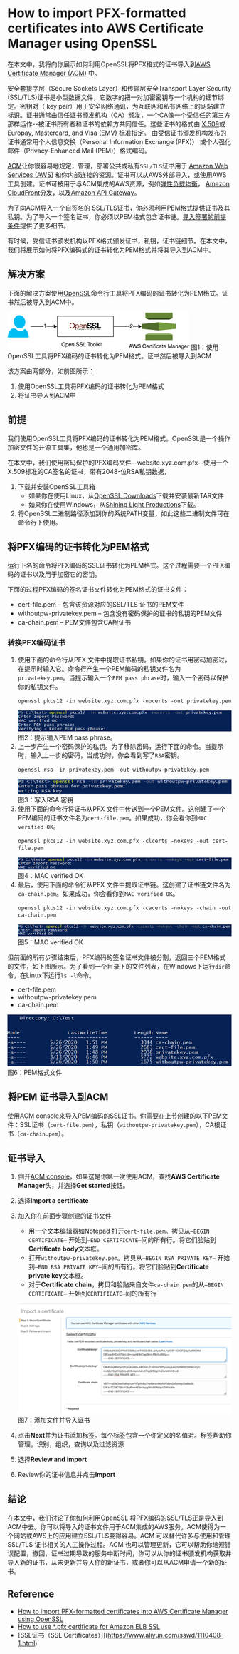 # How to import PFX-formatted certificates into AWS Certificate Manager using OpenSSL
在本文中，我将向你展示如何利用OpenSSL将PFX格式的证书导入到[AWS Certificate Manager (ACM)](http://aws.amazon.com/acm) 中。

安全套接字层（Secure Sockets Layer）和传输层安全Transport Layer Security (SSL/TLS)证书是小型数据文件，它数字的把一对加密密钥与一个机构的细节绑定。密钥对（ key pair）用于安全网络通讯，为互联网和私有网络上的网站建立标识。证书通常由信任证书颁发机构（CA）颁发，一个CA像一个受信任的第三方那样运作--被证书所有者和证书的依赖方共同信任。这些证书的格式由 [X.509](https://en.wikipedia.org/wiki/X.509)或 [Europay, Mastercard, and Visa (EMV)](https://en.wikipedia.org/wiki/EMV#EMV_certificates) 标准指定。 由受信证书颁发机构发布的证书通常用个人信息交换（Personal Information Exchange (PFX)） 或个人强化邮件（Privacy-Enhanced Mail (PEM)）格式编码。

[ACM](https://aws.amazon.com/certificate-manager/)让你很容易地规定，管理，部署公共或私有`SSL/TLS`证书用于 [Amazon Web Services (AWS)](http://aws.amazon.com/) 和你内部连接的资源。证书可以从AWS外部导入，或使用AWS工具创建。证书可被用于与ACM集成的AWS资源，例如[弹性负载均衡](http://aws.amazon.com/elasticloadbalancing)， [Amazon CloudFront](http://aws.amazon.com/cloudfront)分发，以及[Amazon API Gateway](https://aws.amazon.com/api-gateway)。

为了向ACM导入一个自签名的 SSL/TLS证书，你必须利用PEM格式提供证书及其私钥。为了导入一个签名证书，你必须以PEM格式包含证书链。[导入签署的前提条件](https://docs.aws.amazon.com/acm/latest/userguide/import-certificate-prerequisites.html)提供了更多细节。

有时候，受信证书颁发机构以PFX格式颁发证书，私钥，证书链细节。在本文中，我们将展示如何将PFX编码式的证书转化为PEM格式并将其导入到ACM中。
## 解决方案
下面的解决方案使用[OpenSSL](https://www.openssl.org/)命令行工具将PFX编码的证书转化为PEM格式。证书然后被导入到ACM中。

![](images/Import-PFX-AWS-Certificate-Manager-Figure1.png)
图1：使用OpenSSL工具将PFX编码的证书转化为PEM格式。证书然后被导入到ACM

该方案由两部分，如前图所示：
1. 使用OpenSSL工具将PFX编码的证书转化为PEM格式
2. 将证书导入到ACM中
## 前提
我们使用OpenSSL工具将PFX编码的证书转化为PEM格式。OpenSSL是一个操作加密文件的开源工具集，他也是一个通用加密库。

在本文中，我们使用密码保护的PFX编码文件--website.xyz.com.pfx--使用一个X.509标准的CA签名的证书，带有2048-位RSA私钥数据，
1. 下载并安装OpenSSL工具箱
   - 如果你在使用Linux，从[OpenSSL Downloads](https://www.openssl.org/source/)下载并安装最新TAR文件
   - 如果你在使用Windows，从[Shining Light Productions](http://slproweb.com/products/Win32OpenSSL.html)下载。
2. 将OpenSSL二进制路径添加到你的系统PATH变量，如此这些二进制文件可在命令行下使用。
## 将PFX编码的证书转化为PEM格式
运行下名的命令将PFX编码的SSL证书转化为PEM格式。这个过程需要一个PFX编码的证书以及用于加密它的密钥。

下面的过程PFX编码的签名证书文件转化为PEM格式的证书文件：
- cert-file.pem – 包含该资源对应的SSL/TLS 证书的PEM文件
- withoutpw-privatekey.pem – 包含没有密码保护的证书的私钥的PEM文件
- ca-chain.pem – PEM文件包含CA根证书
### 转换PFX编码证书
1. 使用下面的命令行从PFX 文件中提取证书私钥。如果你的证书用密码加密过，在提示时输入它。命令行产生一个PEM编码的私钥文件名为`privatekey.pem`。当提示输入一个`PEM pass phrase`时，输入一个密码以保护你的私钥文件。
   ```
   openssl pkcs12 -in website.xyz.com.pfx -nocerts -out privatekey.pem
   ```
   ![提示输入PEM pass phrase](images/Import-PFX-AWS-Certificate-Manager-Figure2.png)
   图2：提示输入PEM pass phrase。
2. 上一步产生一个密码保护的私钥。为了移除密码，运行下面的命令。当提示时，输入上一步的密码，当成功时，你会看到写了`RSA`密钥。
   ```
   openssl rsa -in privatekey.pem -out withoutpw-privatekey.pem
   ```
   ![写入RSA 密钥](images/Import-PFX-AWS-Certificate-Manager-Figure3.png)
   图3：写入RSA 密钥
3. 使用下面的命令行将证书从PFX 文件中传送到一个PEM文件。这创建了一个PEM编码的证书文件名为`cert-file.pem`。如果成功，你会看你到`MAC verified OK`。
   ```
   openssl pkcs12 -in website.xyz.com.pfx -clcerts -nokeys -out cert-file.pem
   ```
   ![MAC verified OK](images/Import-PFX-AWS-Certificate-Manager-Figure4.png)
   图4：MAC verified OK
4. 最后，使用下面的命令行从PFX 文件中提取证书链。这创建了证书链文件名为`ca-chain.pem`。如果成功，你会看你到`MAC verified OK`。
   ```
   openssl pkcs12 -in website.xyz.com.pfx -cacerts -nokeys -chain -out ca-chain.pem
   ```
   ![MAC verified OK](images/Import-PFX-AWS-Certificate-Manager-Figure5.png)
   图5：MAC verified OK

但前面的所有步骤结束后，PFX编码的签名证书文件被分割，返回三个PEM格式的文件，如下图所示。为了看到一个目录下的文件列表，在Windows下运行`dir`命令，在Linux下运行`ls -l`命令。
- cert-file.pem
- withoutpw-privatekey.pem
- ca-chain.pem

![PEM格式文件](images/Import-PFX-AWS-Certificate-Manager-Figure6.png)
图6：PEM格式文件
## 将PEM 证书导入到ACM
使用ACM console来导入PEM编码的SSL证书。你需要在上节创建的以下PEM文件：SSL证书（`cert-file.pem`），私钥（`withoutpw-privatekey.pem`），CA根证书（`ca-chain.pem`）。
## 证书导入
1. 倒开[ACM console](https://console.aws.amazon.com/acm/home)，如果这是你第一次使用ACM，查找**AWS Certificate Manager**头，并选择**Get started**按钮。
2. 选择**Import a certificate**
3. 加入你在前面步骤创建的证书文件
   + 用一个文本编辑器如Notepad 打开`cert-file.pem`。拷贝从`–BEGIN CERTIFICATE–` 开始到`–END CERTIFICATE–`间的所有行。将它们脸贴到**Certificate body**文本框。
   + 打开`withoutpw-privatekey.pem`。拷贝从`–BEGIN RSA PRIVATE KEY–` 开始到`–END RSA PRIVATE KEY–`间的所有行。将它们脸贴到**Certificate private key**文本框。
   + 对于**Certificate chain**，拷贝和脸贴来自文件`ca-chain.pem`的从`–BEGIN CERTIFICATE–` 开始到`CERTIFICATE–`间的所有行

   ![PEM格式文件](images/Import-PFX-AWS-Certificate-Manager-Figure7.png)
   图7：添加文件并导入证书
4. 点击**Next**并为证书添加标签。每个标签包含一个你定义的名值对。标签帮助你管理，识别，组织，查询以及过滤资源
5. 选择**Review and import**
6. Review你的证书信息并点击**Import**
## 结论
在本文中，我们讨论了你如何利用OpenSSL 将PFX编码的SSL/TLS正是导入到ACM中去。你可以将导入的证书文件用于ACM集成的AWS服务。ACM使得为一个网站或AWS上的应用建立SSL/TLS变得容易。ACM 可以替代许多与使用和管理SSL/TLS 证书相关的人工操作过程。ACM 也可以管理更新，它可以帮助你缩短错误配置，撤回，证书过期导致的服务中断时间，你可以从你的证书颁发机构获取并导入新的证书，从未更新并导入你的新证书，或者你可以从ACM申请一个新的证书。



## Reference
- [How to import PFX-formatted certificates into AWS Certificate Manager using OpenSSL](https://aws.amazon.com/blogs/security/how-to-import-pfx-formatted-certificates-into-aws-certificate-manager-using-openssl/)
- [How to use *.pfx certificate for Amazon ELB SSL](https://stackoverflow.com/questions/36156917/how-to-use-pfx-certificate-for-amazon-elb-ssl)
- [SSL证书（SSL Certificates）]](https://www.aliyun.com/sswd/1110408-1.html)